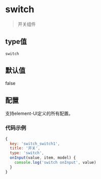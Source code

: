 # switch
> 开关组件

## type值
`switch`

## 默认值
false

## 配置

支持element-UI定义的所有配置。

### 代码示例

```javascript
{
  key: 'switch_switch1',
  title: '开关',
  type: 'switch',
  onInput(value, item, model) {
    console.log('switch onInput', value)
  }
}
```

